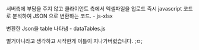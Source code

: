 
서버측에 부담을 주지 않고 클라이언트 측에서 
엑셀파일을 업로드 즉시 javascript 코드로 분석하여 JSON 으로 변환하는 코드. - js-xlsx 

변환한 Json을 table 나타냄 - dataTables.js


별거아니라고 생각하고 시작한게 이틀이 지나가버렸습니다. ;ㅁ;
